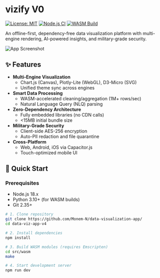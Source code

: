 # vizify V0

[![License: MIT](https://img.shields.io/badge/License-MIT-blue.svg)](https://opensource.org/licenses/MIT)
[![Node.js CI](https://github.com/your-org/data-viz-app-v4/actions/workflows/node.js.yml/badge.svg)](https://github.com/your-org/data-viz-app-v4/actions)
[![WASM Build](https://img.shields.io/badge/WASM-Emscripten%203.1-important)](https://emscripten.org)

An offline-first, dependency-free data visualization platform with multi-engine rendering, AI-powered insights, and military-grade security.

![App Screenshot](https://via.placeholder.com/800x400.png?text=Data+Viz+App+V4+Screenshot)

## ✨ Features

- **Multi-Engine Visualization**
  - Chart.js (Canvas), Plotly-Lite (WebGL), D3-Micro (SVG)
  - Unified theme sync across engines
- **Smart Data Processing**
  - WASM-accelerated cleaning/aggregation (1M+ rows/sec)
  - Natural Language Query (NLQ) parsing
- **Zero-Dependency Architecture**
  - Fully embedded libraries (no CDN calls)
  - <15MB initial bundle size
- **Military-Grade Security**
  - Client-side AES-256 encryption
  - Auto-PII redaction and file quarantine
- **Cross-Platform**
  - Web, Android, iOS via Capacitor.js
  - Touch-optimized mobile UI

## 🚀 Quick Start

### Prerequisites
- Node.js 18.x
- Python 3.10+ (for WASM builds)
- Git 2.35+

```bash
# 1. Clone repository
git clone https://github.com/Monem-N/data-visualization-app/
cd data-viz-app-v4

# 2. Install dependencies
npm install

# 3. Build WASM modules (requires Emscripten)
cd src/wasm
make

# 4. Start development server
npm run dev
